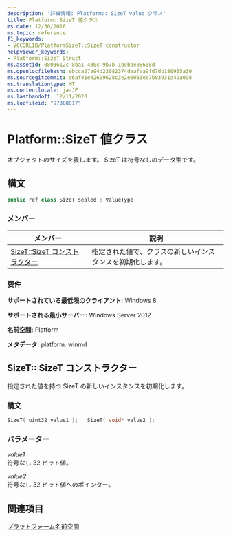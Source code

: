 ```yaml
---
description: '詳細情報: Platform:: SizeT value クラス'
title: Platform::SizeT 値クラス
ms.date: 12/30/2016
ms.topic: reference
f1_keywords:
- VCCORLIB/PlatformSizeT::SizeT constructor
helpviewer_keywords:
- Platform::SizeT Struct
ms.assetid: 0803612c-8ba1-430c-9b7b-1bebae88608d
ms.openlocfilehash: ebcca27a94d23082374daafaa9fd7db180955a30
ms.sourcegitcommit: d6af41e42699628c3e2e6063ec7b03931a49a098
ms.translationtype: MT
ms.contentlocale: ja-JP
ms.lasthandoff: 12/11/2020
ms.locfileid: "97308017"
---
```

# <a name="platformsizet-value-class"></a>Platform::SizeT 値クラス

オブジェクトのサイズを表します。 SizeT は符号なしのデータ型です。

## <a name="syntax"></a>構文

```cpp
public ref class SizeT sealed : ValueType
```

### <a name="members"></a>メンバー

|メンバー|説明|
|------------|-----------------|
|[SizeT::SizeT コンストラクター](#ctor)|指定された値で、クラスの新しいインスタンスを初期化します。|

### <a name="requirements"></a>要件

**サポートされている最低限のクライアント:** Windows 8

**サポートされる最小サーバー:** Windows Server 2012

**名前空間:** Platform

**メタデータ:** platform. winmd

## <a name="sizetsizet-constructor"></a><a name="ctor"></a> SizeT:: SizeT コンストラクター

指定された値を持つ SizeT の新しいインスタンスを初期化します。

### <a name="syntax"></a>構文

```cpp
SizeT( uint32 value1 );   SizeT( void* value2 );
```

### <a name="parameters"></a>パラメーター

*value1*<br/>
符号なし 32 ビット値。

*value2*<br/>
符号なし 32 ビット値へのポインター。

## <a name="see-also"></a>関連項目

[プラットフォーム名前空間](../cppcx/platform-namespace-c-cx.md)
